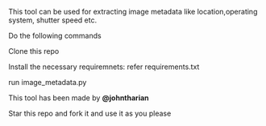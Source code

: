This tool can be used for extracting image metadata like location,operating system,
shutter speed etc. 

Do the following commands

Clone this repo

Install the necessary requiremnets: refer requirements.txt

run image_metadata.py

This tool has been made by **@johntharian**

Star this repo and fork it and use it as you please
